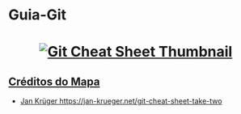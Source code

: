 # Guia-Git
  <h1 align="center">
    <a href="https://jan-krueger.net/git-cheat-sheet-take-two">
      <img src="https://imgur.com/a/6zQOQMK" alt= "Git Cheat Sheet Thumbnail">
  </h1>
  
 ## Créditos do Mapa
 - Jan Krüger https://jan-krueger.net/git-cheat-sheet-take-two
